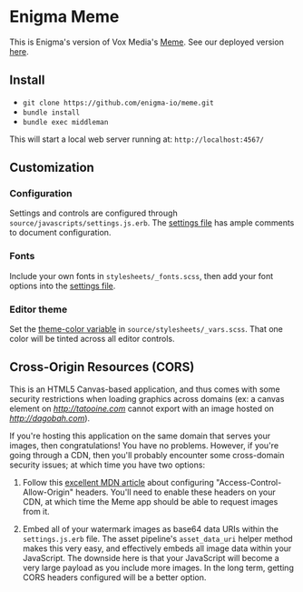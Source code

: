 # Enigma Meme

This is Enigma's version of Vox Media's [Meme](http://github.com/voxmedia/meme). See our deployed version [here](http://meme.enigmalabs.org).

## Install

* `git clone https://github.com/enigma-io/meme.git`
* `bundle install`
* `bundle exec middleman`

This will start a local web server running at: `http://localhost:4567/`

## Customization

### Configuration

Settings and controls are configured through `source/javascripts/settings.js.erb`. The [settings file](https://github.com/voxmedia/meme/blob/master/source/javascripts/settings.js.erb) has ample comments to document configuration.

### Fonts

Include your own fonts in `stylesheets/_fonts.scss`, then add your font options into the [settings file](https://github.com/voxmedia/meme/blob/master/source/javascripts/settings.js.erb#L12).

### Editor theme

Set the [theme-color variable](https://github.com/voxmedia/meme/blob/master/source/stylesheets/_vars.scss#L3) in `source/stylesheets/_vars.scss`. That one color will be tinted across all editor controls.

## Cross-Origin Resources (CORS)

This is an HTML5 Canvas-based application, and thus comes with some security restrictions when loading graphics across domains (ex: a canvas element on *http://tatooine.com* cannot export with an image hosted on *http://dagobah.com*).

If you're hosting this application on the same domain that serves your images, then congratulations! You have no problems. However, if you're going through a CDN, then you'll probably encounter some cross-domain security issues; at which time you have two options:

1. Follow this [excellent MDN article](https://developer.mozilla.org/en-US/docs/Web/HTML/CORS_enabled_image) about configuring "Access-Control-Allow-Origin" headers. You'll need to enable these headers on your CDN, at which time the Meme app should be able to request images from it.

2. Embed all of your watermark images as base64 data URIs within the `settings.js.erb` file. The asset pipeline's `asset_data_uri` helper method makes this very easy, and effectively embeds all image data within your JavaScript. The downside here is that your JavaScript will become a very large payload as you include more images. In the long term, getting CORS headers configured will be a better option.

